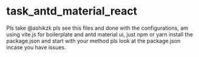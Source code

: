 # task_antd_material_react
Pls take @ashikzk pls see this files and done with the configurations, am using vite.js for boilerplate and antd material ui, just npm or yarn install the package.json and start with your method pls look at the package.json incase you have issues.
